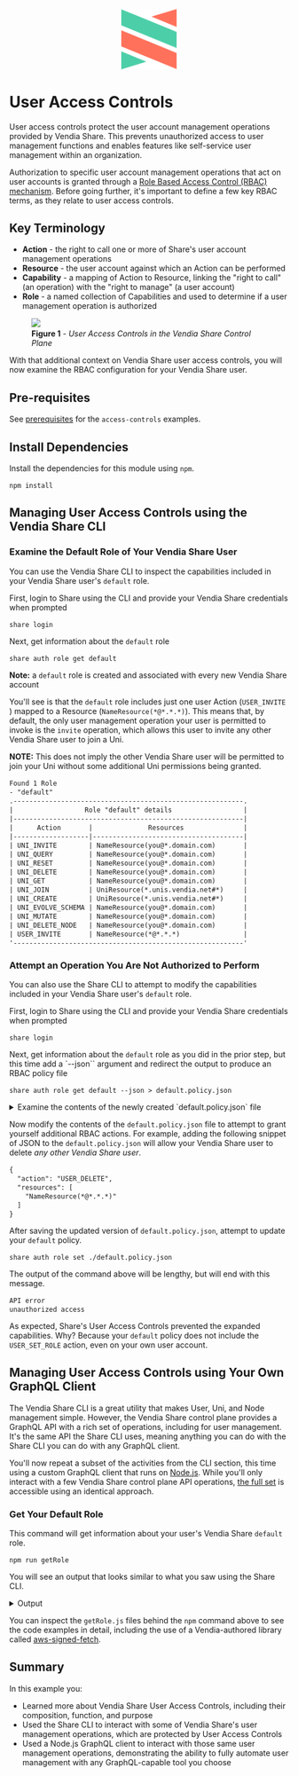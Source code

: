 <p align="center">
  <a href="https://vendia.net/">
    <img src="https://raw.githubusercontent.com/vendia/examples/main/vendia-logo.png" alt="vendia logo" width="100px">
  </a>
</p>

# User Access Controls
User access controls protect the user account management operations provided by Vendia Share.  This prevents unauthorized access to user management functions and enables features like self-service user management within an organization.

Authorization to specific user account management operations that act on user accounts is granted through a [Role Based Access Control (RBAC) mechanism](https://www.vendia.net/docs/share/rbac).  Before going further, it's important to define a few key RBAC terms, as they relate to user access controls.

## Key Terminology
* **Action** - the right to call one or more of Share's user account management operations
* **Resource** - the user account against which an Action can be performed
* **Capability** - a mapping of Action to Resource, linking the "right to call" (an operation) with the "right to manage" (a user account)
* **Role** - a named collection of Capabilities and used to determine if a user management operation is authorized

<figure>
  <img src="https://user-images.githubusercontent.com/85032783/151488927-8625e14b-4912-4fff-af82-d8e133790f61.png" />
  <figcaption><b>Figure 1</b> - <i>User Access Controls in the Vendia Share Control Plane</i></figcaption>
</figure>

With that additional context on Vendia Share user access controls, you will now examine the RBAC configuration for your Vendia Share user.

## Pre-requisites
See [prerequisites](../README.md#prerequisites) for the `access-controls` examples.

## Install Dependencies
Install the dependencies for this module using `npm`.

```
npm install
```

## Managing User Access Controls using the Vendia Share CLI

### Examine the Default Role of Your Vendia Share User
You can use the Vendia Share CLI to inspect the capabilities included in your Vendia Share user's `default` role.

First, login to Share using the CLI and provide your Vendia Share credentials when prompted
```
share login
```

Next, get information about the `default` role
```
share auth role get default
```

**Note:** a `default` role is created and associated with every new Vendia Share account

You'll see is that the `default` role includes just one user Action (`USER_INVITE `) mapped to a Resource (`NameResource(*@*.*.*)`).  This means that, by default, the only user management operation your user is permitted to invoke is the `invite` operation, which allows this user to invite any other Vendia Share user to join a Uni.

**NOTE:** This does not imply the other Vendia Share user will be permitted to join your Uni without some additional Uni permissions being granted.

```
Found 1 Role
- "default"
.----------------------------------------------------------.
|                  Role "default" details                  |
|----------------------------------------------------------|
|      Action       |              Resources               |
|-------------------|--------------------------------------|
| UNI_INVITE        | NameResource(you@*.domain.com)       |
| UNI_QUERY         | NameResource(you@*.domain.com)       |
| UNI_RESET         | NameResource(you@*.domain.com)       |
| UNI_DELETE        | NameResource(you@*.domain.com)       |
| UNI_GET           | NameResource(you@*.domain.com)       |
| UNI_JOIN          | UniResource(*.unis.vendia.net#*)     |
| UNI_CREATE        | UniResource(*.unis.vendia.net#*)     |
| UNI_EVOLVE_SCHEMA | NameResource(you@*.domain.com)       |
| UNI_MUTATE        | NameResource(you@*.domain.com)       |
| UNI_DELETE_NODE   | NameResource(you@*.domain.com)       |
| USER_INVITE       | NameResource(*@*.*.*)                |
'----------------------------------------------------------'
```

### Attempt an Operation You Are Not Authorized to Perform
You can also use the Share CLI to attempt to modify the capabilities included in your Vendia Share user's `default` role.

First, login to Share using the CLI and provide your Vendia Share credentials when prompted
```
share login
```

Next, get information about the `default` role as you did in the prior step, but this time add a `--json`` argument and redirect the output to produce an RBAC policy file
```
share auth role get default --json > default.policy.json
```

<details>
<summary>
Examine the contents of the newly created `default.policy.json` file
</summary>

```
    {
      "name": "default",
      "capabilities": [
        {
          "action": "UNI_INVITE",
          "resources": [
            "NameResource(you@*.domain.com)"
          ]
        },
        {
          "action": "UNI_QUERY",
          "resources": [
            "NameResource(you@*.domain.com)"
          ]
        },
        {
          "action": "UNI_RESET",
          "resources": [
            "NameResource(you@*.domain.com)"
          ]
        },
        {
          "action": "UNI_DELETE",
          "resources": [
            "NameResource(you@*.domain.com)"
          ]
        },
        {
          "action": "UNI_GET",
          "resources": [
            "NameResource(you@*.domain.com)"
          ]
        },
        {
          "action": "UNI_JOIN",
          "resources": [
            "UniResource(*.unis.vendia.net#*)"
          ]
        },
        {
          "action": "UNI_CREATE",
          "resources": [
            "UniResource(*.unis.vendia.net#*)"
          ]
        },
        {
          "action": "UNI_EVOLVE_SCHEMA",
          "resources": [
            "NameResource(you@*.domain.com)"
          ]
        },
        {
          "action": "UNI_MUTATE",
          "resources": [
            "NameResource(you@*.domain.com)"
          ]
        },
        {
          "action": "UNI_DELETE_NODE",
          "resources": [
            "NameResource(you@*.domain.com)"
          ]
        },
        {
          "action": "USER_INVITE",
          "resources": [
            "NameResource(*@*.*.*)"
          ]
        }
      ]
    }
```

</details>

Now modify the contents of the `default.policy.json` file to attempt to grant yourself additional RBAC actions.  For example, adding the following snippet of JSON to the `default.policy.json` will allow your Vendia Share user to delete _any other Vendia Share user_.

```
{
  "action": "USER_DELETE",
  "resources": [
    "NameResource(*@*.*.*)"
  ]
}
```

After saving the updated version of `default.policy.json`, attempt to update your `default` policy.

```
share auth role set ./default.policy.json
```

The output of the command above will be lengthy, but will end with this message.

```
API error
unauthorized access
```

As expected, Share's User Access Controls prevented the expanded capabilities. Why? Because your `default` policy does not include the `USER_SET_ROLE` action, even on your own user account.

## Managing User Access Controls using Your Own GraphQL Client
The Vendia Share CLI is a great utility that makes User, Uni, and Node management simple.  However, the Vendia Share control plane provides a GraphQL API with a rich set of operations, including for user management.  It's the same API the Share CLI uses, meaning anything you can do with the Share CLI you can do with any GraphQL client.

You'll now repeat a subset of the activities from the CLI section, this time using a custom GraphQL client that runs on [Node.js](https://nodejs.org/).  While you'll only interact with a few Vendia Share control plane API operations, [the full set](https://www.vendia.net/docs/share/share-graphql-schema) is accessible using an identical approach.

### Get Your Default Role

This command will get information about your user's Vendia Share `default` role.
```
npm run getRole
```

You will see an output that looks similar to what you saw using the Share CLI.

<details>
<summary>Output</summary>

```
Successfully called Share

UserId:  aaaaaaaa-bbbb-cccc-dddd-eeeeeeeeeeee
Has role: default

        Permitting: UNI_INVITE
        On: NameResource(you@*.domain.com)

        Permitting: UNI_QUERY
        On: NameResource(you@*.domain.com)

        Permitting: UNI_RESET
        On: NameResource(you@*.domain.com)

        Permitting: UNI_DELETE
        On: NameResource(you@*.domain.com)

        Permitting: UNI_GET
        On: NameResource(you@*.domain.com)

        Permitting: UNI_JOIN
        On: UniResource(*.unis.vendia.net#*)

        Permitting: UNI_CREATE
        On: UniResource(*.unis.vendia.net#*)

        Permitting: UNI_EVOLVE_SCHEMA
        On: NameResource(you@*.domain.com)

        Permitting: UNI_MUTATE
        On: NameResource(you@*.domain.com)

        Permitting: UNI_DELETE_NODE
        On: NameResource(you@*.domain.com)

        Permitting: USER_INVITE
        On: NameResource(*@*.*.*)

```
</details>

You can inspect the `getRole.js` files behind the `npm` command above to see the code examples in detail, including the use of a Vendia-authored library called [aws-signed-fetch](https://www.npmjs.com/package/@vendia/aws-signed-fetch/v/0.0.5).

## Summary

In this example you:

* Learned more about Vendia Share User Access Controls, including their composition, function, and purpose
* Used the Share CLI to interact with some of Vendia Share's user management operations, which are protected by User Access Controls 
* Used a Node.js GraphQL client to interact with those same user management operations, demonstrating the ability to fully automate user management with any GraphQL-capable tool you choose